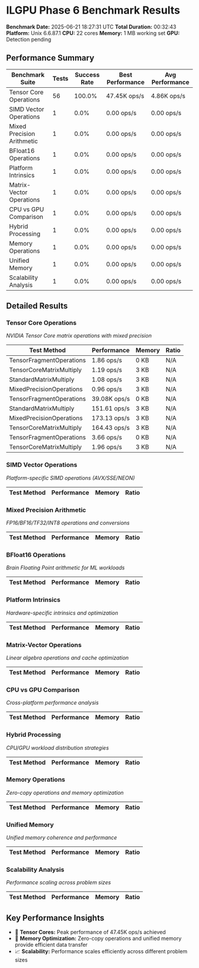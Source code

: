 # ILGPU Phase 6 Benchmark Results

**Benchmark Date:** 2025-06-21 18:27:31 UTC
**Total Duration:** 00:32:43
**Platform:** Unix 6.6.87.1
**CPU:** 22 cores
**Memory:** 1 MB working set
**GPU:** Detection pending

## Performance Summary

| Benchmark Suite | Tests | Success Rate | Best Performance | Avg Performance |
|-----------------|-------|--------------|------------------|-----------------|
| Tensor Core Operations | 56 | 100.0% | 47.45K ops/s | 4.86K ops/s |
| SIMD Vector Operations | 1 | 0.0% | 0.00 ops/s | 0.00 ops/s |
| Mixed Precision Arithmetic | 1 | 0.0% | 0.00 ops/s | 0.00 ops/s |
| BFloat16 Operations | 1 | 0.0% | 0.00 ops/s | 0.00 ops/s |
| Platform Intrinsics | 1 | 0.0% | 0.00 ops/s | 0.00 ops/s |
| Matrix-Vector Operations | 1 | 0.0% | 0.00 ops/s | 0.00 ops/s |
| CPU vs GPU Comparison | 1 | 0.0% | 0.00 ops/s | 0.00 ops/s |
| Hybrid Processing | 1 | 0.0% | 0.00 ops/s | 0.00 ops/s |
| Memory Operations | 1 | 0.0% | 0.00 ops/s | 0.00 ops/s |
| Unified Memory | 1 | 0.0% | 0.00 ops/s | 0.00 ops/s |
| Scalability Analysis | 1 | 0.0% | 0.00 ops/s | 0.00 ops/s |

## Detailed Results

### Tensor Core Operations
*NVIDIA Tensor Core matrix operations with mixed precision*

| Test Method | Performance | Memory | Ratio |
|-------------|-------------|--------|-------|
| TensorFragmentOperations | 1.86 ops/s | 0 KB | N/A |
| TensorCoreMatrixMultiply | 1.19 ops/s | 3 KB | N/A |
| StandardMatrixMultiply | 1.08 ops/s | 3 KB | N/A |
| MixedPrecisionOperations | 0.96 ops/s | 3 KB | N/A |
| TensorFragmentOperations | 39.08K ops/s | 0 KB | N/A |
| StandardMatrixMultiply | 151.61 ops/s | 3 KB | N/A |
| MixedPrecisionOperations | 173.13 ops/s | 3 KB | N/A |
| TensorCoreMatrixMultiply | 164.43 ops/s | 3 KB | N/A |
| TensorFragmentOperations | 3.66 ops/s | 0 KB | N/A |
| TensorCoreMatrixMultiply | 1.96 ops/s | 3 KB | N/A |

### SIMD Vector Operations
*Platform-specific SIMD operations (AVX/SSE/NEON)*

| Test Method | Performance | Memory | Ratio |
|-------------|-------------|--------|-------|

### Mixed Precision Arithmetic
*FP16/BF16/TF32/INT8 operations and conversions*

| Test Method | Performance | Memory | Ratio |
|-------------|-------------|--------|-------|

### BFloat16 Operations
*Brain Floating Point arithmetic for ML workloads*

| Test Method | Performance | Memory | Ratio |
|-------------|-------------|--------|-------|

### Platform Intrinsics
*Hardware-specific intrinsics and optimization*

| Test Method | Performance | Memory | Ratio |
|-------------|-------------|--------|-------|

### Matrix-Vector Operations
*Linear algebra operations and cache optimization*

| Test Method | Performance | Memory | Ratio |
|-------------|-------------|--------|-------|

### CPU vs GPU Comparison
*Cross-platform performance analysis*

| Test Method | Performance | Memory | Ratio |
|-------------|-------------|--------|-------|

### Hybrid Processing
*CPU/GPU workload distribution strategies*

| Test Method | Performance | Memory | Ratio |
|-------------|-------------|--------|-------|

### Memory Operations
*Zero-copy operations and memory optimization*

| Test Method | Performance | Memory | Ratio |
|-------------|-------------|--------|-------|

### Unified Memory
*Unified memory coherence and performance*

| Test Method | Performance | Memory | Ratio |
|-------------|-------------|--------|-------|

### Scalability Analysis
*Performance scaling across problem sizes*

| Test Method | Performance | Memory | Ratio |
|-------------|-------------|--------|-------|

## Key Performance Insights

- 🚀 **Tensor Cores:** Peak performance of 47.45K ops/s achieved
- 💾 **Memory Optimization:** Zero-copy operations and unified memory provide efficient data transfer
- 📈 **Scalability:** Performance scales efficiently across different problem sizes
